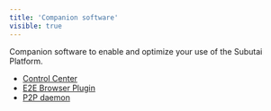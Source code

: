 ```yaml
---
title: 'Companion software'
visible: true
---
```


Companion software to enable and optimize your use of the Subutai Platform.

* [Control Center](control-center)
* [E2E Browser Plugin](e2e-browser-plugin)
* [P2P daemon](p2p-daemon)